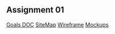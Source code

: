
## Assignment 01

[Goals DOC](https://drive.google.com/file/d/16pvcjKn6fPxmp_WZYvWERkdq6J4WA9nC/view?usp=sharing)
[SiteMap](https://www.gloomaps.com/mKWelZJyAb)
[Wireframe](https://drive.google.com/file/d/1LN4r66qqSCIr4KkHl-cwlp5ZtZgV2hQc/view?usp=sharing)
[Mockups](https://www.figma.com/design/JP3106rstMU9W3prLi9HQ4/Portfolio-Design?node-id=0-1&t=V07j4cCR54zovLHU-1)